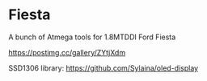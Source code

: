 # Fiesta

A bunch of Atmega tools for 1.8MTDDI Ford Fiesta

https://postimg.cc/gallery/ZYtjXdm

SSD1306 library:
https://github.com/Sylaina/oled-display